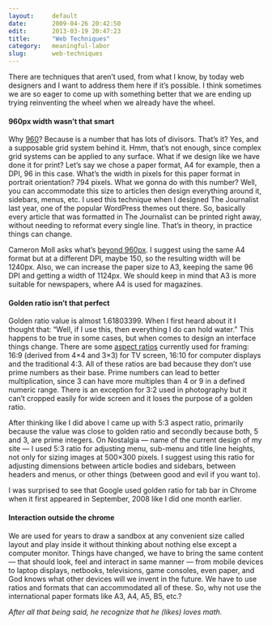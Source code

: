 ```yaml
---
layout:     default
date:       2009-04-26 20:42:50
edit:       2013-03-19 20:47:23
title:      "Web Techniques"
category:   meaningful-labor
slug:       web-techniques
---
```


There are techniques that aren’t used, from what I know, by today web designers and I want to address them here if it’s possible. I think sometimes we are so eager to come up with something better that we are ending up trying reinventing the wheel when we already have the wheel.

#### 960px width wasn’t that smart

Why [960](http://960.gs/)? Because is a number that has lots of divisors. That’s it? Yes, and a supposable grid system behind it. Hmm, that’s not enough, since complex grid systems can be applied to any surface. What if we design like we have done it for print? Let’s say we chose a paper format, A4 for example, then a DPI, 96 in this case. What’s the width in pixels for this paper format in portrait orientation? 794 pixels. What we gonna do with this number? Well, you can accommodate this size to articles then design everything around it, sidebars, menus, etc. I used this technique when I designed The Journalist last year, one of the popular WordPress themes out there. So, basically every article that was formatted in The Journalist can be printed right away, without needing to reformat every single line. That’s in theory, in practice things can change.

Cameron Moll asks what’s [beyond 960px](http://cameronmoll.com/archives/2009/04/is_it_time_to_move_beyond_960/). I suggest using the same A4 format but at a different DPI, maybe 150, so the resulting width will be 1240px. Also, we can increase the paper size to A3, keeping the same 96 DPI and getting a width of 1124px. We should keep in mind that A3 is more suitable for newspapers, where A4 is used for magazines.

#### Golden ratio isn’t that perfect

Golden ratio value is almost 1.61803399. When I first heard about it I thought that: “Well, if I use this, then everything I do can hold water.” This happens to be true in some cases, but when comes to design an interface things change. There are some [aspect ratios](http://en.wikipedia.org/wiki/Aspect_ratio) currently used for framing: 16:9 (derived from 4×4 and 3×3) for TV screen, 16:10 for computer displays and the traditional 4:3. All of these ratios are bad because they don’t use prime numbers as their base. Prime numbers can lead to better multiplication, since 3 can have more multiples than 4 or 9 in a defined numeric range. There is an exception for 3:2 used in photography but it can’t cropped easily for wide screen and it loses the purpose of a golden ratio.

After thinking like I did above I came up with 5:3 aspect ratio, primarily because the value was close to golden ratio and secondly because both, 5 and 3, are prime integers. On Nostalgia — name of the current design of my site — I used 5:3 ratio for adjusting menu, sub-menu and title line heights, not only for sizing images at 500×300 pixels. I suggest using this ratio for adjusting dimensions between article bodies and sidebars, between headers and menus, or other things (between good and evil if you want to).

I was surprised to see that Google used golden ratio for tab bar in Chrome when it first appeared in September, 2008 like I did one month earlier.

#### Interaction outside the chrome

We are used for years to draw a sandbox at any convenient size called layout and play inside it without thinking about nothing else except a computer monitor. Things have changed, we have to bring the same content — that should look, feel and interact in same manner — from mobile devices to laptop displays, netbooks, televisions, game consoles, even paper, and God knows what other devices will we invent in the future. We have to use ratios and formats that can accommodated all of these. So, why not use the international paper formats like A3, A4, A5, B5, etc.?

*After all that being said, he recognize that he (likes) loves math.*
